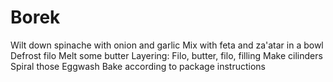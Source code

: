 # Borek

Wilt down spinache with onion and garlic
Mix with feta and za'atar in a bowl
Defrost filo
Melt some butter
Layering: Filo, butter, filo, filling
Make cilinders
Spiral those
Eggwash
Bake according to package instructions
